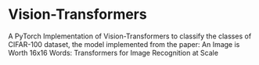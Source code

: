 # Vision-Transformers
A PyTorch Implementation of Vision-Transformers to classify the classes of CIFAR-100 dataset, the model implemented from the paper: An Image is Worth 16x16 Words: Transformers for Image Recognition at Scale
